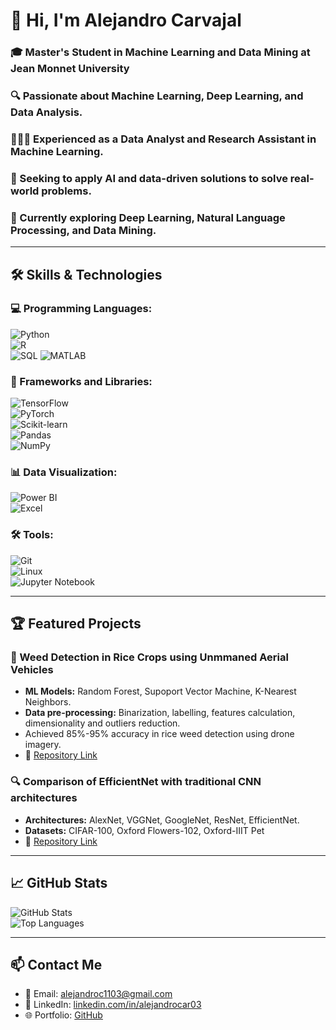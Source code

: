 # 👋 Hi, I'm Alejandro Carvajal

### 🎓 Master's Student in Machine Learning and Data Mining at Jean Monnet University
### 🔍 Passionate about Machine Learning, Deep Learning, and Data Analysis.
### 👨🏻‍💻 Experienced as a Data Analyst and Research Assistant in Machine Learning.
### 🚀 Seeking to apply AI and data-driven solutions to solve real-world problems.
### 🌱 Currently exploring Deep Learning, Natural Language Processing, and Data Mining.

---

## 🛠️ Skills & Technologies

### 💻 Programming Languages:
![Python](https://img.shields.io/badge/Python-3776AB?style=for-the-badge&logo=python&logoColor=white)  
![R](https://img.shields.io/badge/R-276DC3?style=for-the-badge&logo=r&logoColor=white)  
![SQL](https://img.shields.io/badge/SQL-003B57?style=for-the-badge&logo=postgresql&logoColor=white)
![MATLAB](https://img.shields.io/badge/MATLAB-0076A8?style=for-the-badge&logo=mathworks&logoColor=white)

### 🧰 Frameworks and Libraries:
![TensorFlow](https://img.shields.io/badge/TensorFlow-FF6F00?style=for-the-badge&logo=tensorflow&logoColor=white)  
![PyTorch](https://img.shields.io/badge/PyTorch-EE4C2C?style=for-the-badge&logo=pytorch&logoColor=white)  
![Scikit-learn](https://img.shields.io/badge/Scikit--Learn-F7931E?style=for-the-badge&logo=scikit-learn&logoColor=white)  
![Pandas](https://img.shields.io/badge/Pandas-150458?style=for-the-badge&logo=pandas&logoColor=white)  
![NumPy](https://img.shields.io/badge/NumPy-013243?style=for-the-badge&logo=numpy&logoColor=white)  

### 📊 Data Visualization:
![Power BI](https://img.shields.io/badge/Power%20BI-F2C811?style=for-the-badge&logo=power%20bi&logoColor=black)  
![Excel](https://img.shields.io/badge/Microsoft%20Excel-217346?style=for-the-badge&logo=microsoft-excel&logoColor=white)

### 🛠️ Tools:
![Git](https://img.shields.io/badge/Git-F05032?style=for-the-badge&logo=git&logoColor=white)  
![Linux](https://img.shields.io/badge/Linux-FCC624?style=for-the-badge&logo=linux&logoColor=black)  
![Jupyter Notebook](https://img.shields.io/badge/Jupyter-F37626?style=for-the-badge&logo=jupyter&logoColor=white)

---

## 🏆 Featured Projects

### 🌾 Weed Detection in Rice Crops using Unmmaned Aerial Vehicles
- **ML Models:** Random Forest, Supoport Vector Machine, K-Nearest Neighbors.
- **Data pre-processing:** Binarization, labelling, features calculation, dimensionality and outliers reduction.
- Achieved 85%-95% accuracy in rice weed detection using drone imagery.  
- 📂 [Repository Link](https://github.com/alecamo97/Weed-detection-in-rice-crops-using-unmanned-aerial-vehicles)

### 🔍 Comparison of EfficientNet with traditional CNN architectures  
- **Architectures:** AlexNet, VGGNet, GoogleNet, ResNet, EfficientNet.
- **Datasets:** CIFAR-100, Oxford Flowers-102, Oxford-IIIT Pet
- 📂 [Repository Link](https://github.com/alecamo97/Comparison-of-EfficientNet-with-traditional-CNN-architectures)

---

## 📈 GitHub Stats

![GitHub Stats](https://github-readme-stats.vercel.app/api?username=alecamo97&show_icons=true&theme=radical)  
![Top Languages](https://github-readme-stats.vercel.app/api/top-langs/?username=alecamo97&layout=compact&theme=radical)

---

## 📫 Contact Me

- 📧 Email: [alejandroc1103@gmail.com](mailto:alejandroc1103@gmail.com)  
- 💼 LinkedIn: [linkedin.com/in/alejandrocar03](https://www.linkedin.com/in/alejandrocar03)  
- 🌐 Portfolio: [GitHub](https://github.com/alecamo97)
